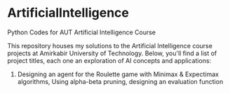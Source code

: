 # ArtificialIntelligence
Python Codes for AUT Artificial Intelligence Course

This repository houses my solutions to the Artificial Intelligence course projects at Amirkabir University of Technology.
Below, you'll find a list of project titles, each one an exploration of AI concepts and applications:
1. Designing an agent for the Roulette game with Minimax & Expectimax algorithms, Using alpha-beta pruning, designing an evaluation function
